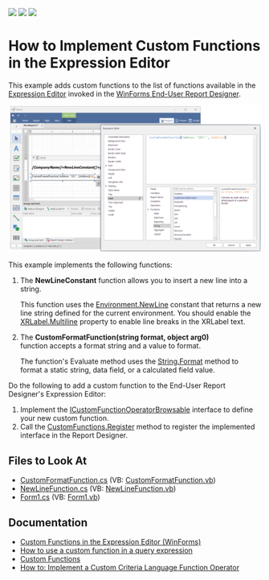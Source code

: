 <!-- default badges list -->
![](https://img.shields.io/endpoint?url=https://codecentral.devexpress.com/api/v1/VersionRange/128598133/2022.2)
[![](https://img.shields.io/badge/Open_in_DevExpress_Support_Center-FF7200?style=flat-square&logo=DevExpress&logoColor=white)](https://supportcenter.devexpress.com/ticket/details/T211298)
[![](https://img.shields.io/badge/📖_How_to_use_DevExpress_Examples-e9f6fc?style=flat-square)](https://docs.devexpress.com/GeneralInformation/403183)
<!-- default badges end -->
# How to Implement Custom Functions in the Expression Editor

This example adds custom functions to the list of functions available in the [Expression Editor](https://docs.devexpress.com/WindowsForms/6212/common-features/expressions/expression-editor)
invoked in the [WinForms End-User Report Designer](https://docs.devexpress.com/XtraReports/10715/winforms-reporting/end-user-report-designer).

![A Custom Function in Expression Editor](./Images/custom-function-in-expression-editor.png)

This example implements the following functions:

1. The **NewLineConstant** function allows you to insert a new line into a string.

    This function uses the [Environment.NewLine](https://msdn.microsoft.com/en-us//library/system.environment.newline(v=vs.110).aspx) constant that returns a new line string defined for the current environment.
    You should enable the [XRLabel.Multiline](https://docs.devexpress.com/XtraReports/DevExpress.XtraReports.UI.XRLabel.Multiline) property to enable line breaks in the XRLabel text.

1. The **CustomFormatFunction(string format, object arg0)** function accepts a format string and a value to format.

    The function's Evaluate method uses the [String.Format](https://msdn.microsoft.com/en-us/library/fht0f5be(v=vs.110).aspx) method to format a static string, data field, or a calculated field value.

Do the following to add a custom function to the End-User Report Designer's Expression Editor:

1. Implement the [ICustomFunctionOperatorBrowsable](https://docs.devexpress.com/CoreLibraries/DevExpress.Data.Filtering.ICustomFunctionOperatorBrowsable) interface to define your new custom function.
1. Call the [CustomFunctions.Register](https://docs.devexpress.com/XtraReports/DevExpress.XtraReports.Expressions.CustomFunctions.Register(DevExpress.Data.Filtering.ICustomFunctionOperator--)) method to register the implemented interface in the Report Designer.

## Files to Look At

* [CustomFormatFunction.cs](./CS/CustomFunctionForExpressionEditorExample/Functions/CustomFormatFunction.cs) (VB: [CustomFormatFunction.vb](./VB/CustomFunctionForExpressionEditorExample/Functions/CustomFormatFunction.vb))
* [NewLineFunction.cs](./CS/CustomFunctionForExpressionEditorExample/Functions/NewLineConstant.cs) (VB: [NewLineFunction.vb](./VB/CustomFunctionForExpressionEditorExample/Functions/NewLineConstant.vb))
* [Form1.cs](./CS/CustomFunctionForExpressionEditorExample/Form1.cs) (VB: [Form1.vb](./VB/CustomFunctionForExpressionEditorExample/Form1.vb))

## Documentation

* [Custom Functions in the Expression Editor (WinForms)](https://docs.devexpress.com/XtraReports/403294/winforms-reporting/end-user-report-designer-for-winforms/api-and-customization/custom-functions-in-the-expression-editor)
* [How to use a custom function in a query expression](https://supportcenter.devexpress.com/ticket/details/t352441/how-to-use-a-custom-function-in-a-query-expression)
* [Custom Functions](https://docs.devexpress.com/WindowsForms/9947/common-features/expressions/implementing-custom-functions)
* [How to: Implement a Custom Criteria Language Function Operator](https://docs.devexpress.com/XPO/5206/examples/how-to-implement-a-custom-criteria-language-function-operator)

